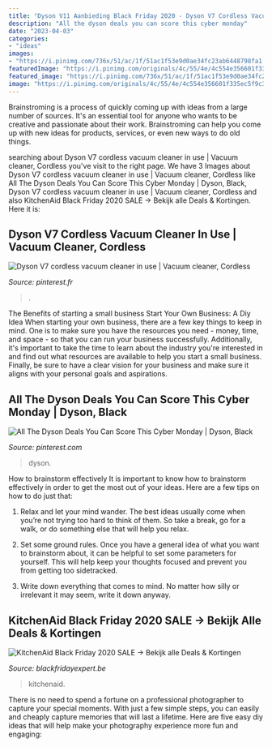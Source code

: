 ```yaml
---
title: "Dyson V11 Aanbieding Black Friday 2020 - Dyson V7 Cordless Vacuum Cleaner In Use"
description: "All the dyson deals you can score this cyber monday"
date: "2023-04-03"
categories:
- "ideas"
images:
- "https://i.pinimg.com/736x/51/ac/1f/51ac1f53e9d0ae34fc23ab6448798fa1.jpg"
featuredImage: "https://i.pinimg.com/originals/4c/55/4e/4c554e356601f335ec5f9c34299cc8c2.jpg"
featured_image: "https://i.pinimg.com/736x/51/ac/1f/51ac1f53e9d0ae34fc23ab6448798fa1.jpg"
image: "https://i.pinimg.com/originals/4c/55/4e/4c554e356601f335ec5f9c34299cc8c2.jpg"
---
```



Brainstroming is a process of quickly coming up with ideas from a large number of sources. It's an essential tool for anyone who wants to be creative and passionate about their work. Brainstroming can help you come up with new ideas for products, services, or even new ways to do old things.

	

		
searching about Dyson V7 cordless vacuum cleaner in use | Vacuum cleaner, Cordless you've visit to the right page. We have 3 Images about Dyson V7 cordless vacuum cleaner in use | Vacuum cleaner, Cordless like All The Dyson Deals You Can Score This Cyber Monday | Dyson, Black, Dyson V7 cordless vacuum cleaner in use | Vacuum cleaner, Cordless and also KitchenAid Black Friday 2020 SALE → Bekijk alle Deals &amp; Kortingen. Here it is:
		
    
## Dyson V7 Cordless Vacuum Cleaner In Use | Vacuum Cleaner, Cordless

<img loading=lazy src="https://i.pinimg.com/736x/51/ac/1f/51ac1f53e9d0ae34fc23ab6448798fa1.jpg" onerror="this.onerror=null;this.src='https://tse3.mm.bing.net/th?id=OIP.6FLZ-jDm65AdgCte7IMGsAHaES&amp;pid=15.1';" alt="Dyson V7 cordless vacuum cleaner in use | Vacuum cleaner, Cordless">

_Source: pinterest.fr_

>. 

	

The Benefits of starting a small business
Start Your Own Business: A Diy Idea 
When starting your own business, there are a few key things to keep in mind. One is to make sure you have the resources you need - money, time, and space - so that you can run your business successfully. Additionally, it's important to take the time to learn about the industry you're interested in and find out what resources are available to help you start a small business. Finally, be sure to have a clear vision for your business and make sure it aligns with your personal goals and aspirations.

    
## All The Dyson Deals You Can Score This Cyber Monday | Dyson, Black

<img loading=lazy src="https://i.pinimg.com/originals/4c/55/4e/4c554e356601f335ec5f9c34299cc8c2.jpg" onerror="this.onerror=null;this.src='https://tse1.mm.bing.net/th?id=OIP.Xlu2_PvxeKOWTDXrVxF_agHaKA&amp;pid=15.1';" alt="All The Dyson Deals You Can Score This Cyber Monday | Dyson, Black">

_Source: pinterest.com_

>dyson. 

	

How to brainstorm effectively
It is important to know how to brainstorm effectively in order to get the most out of your ideas. Here are a few tips on how to do just that:
1. Relax and let your mind wander. The best ideas usually come when you’re not trying too hard to think of them. So take a break, go for a walk, or do something else that will help you relax.

2. Set some ground rules. Once you have a general idea of what you want to brainstorm about, it can be helpful to set some parameters for yourself. This will help keep your thoughts focused and prevent you from getting too sidetracked.

3. Write down everything that comes to mind. No matter how silly or irrelevant it may seem, write it down anyway.

    
## KitchenAid Black Friday 2020 SALE → Bekijk Alle Deals &amp; Kortingen

<img loading=lazy src="https://static.maddoxmedia.eu/$2b$10$ARURQJoWtq6CApF4gXM2fu/244289-01.jfif" onerror="this.onerror=null;this.src='https://tse3.mm.bing.net/th?id=OIP.B18aT7R_T3YAVbCunwqFogHaLH&amp;pid=15.1';" alt="KitchenAid Black Friday 2020 SALE → Bekijk alle Deals &amp; Kortingen">

_Source: blackfridayexpert.be_

>kitchenaid. 

	

There is no need to spend a fortune on a professional photographer to capture your special moments. With just a few simple steps, you can easily and cheaply capture memories that will last a lifetime. Here are five easy diy ideas that will help make your photography experience more fun and engaging:

